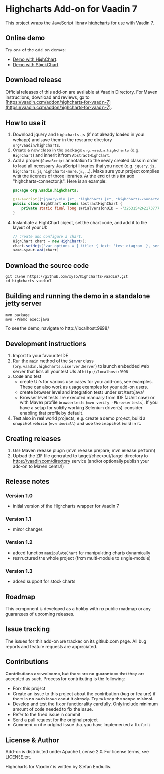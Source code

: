 # Highcharts Add-on for Vaadin 7

This project wraps the JavaScript library [highcharts](http://www.highcharts.com/) for use with Vaadin 7.

## Online demo

Try one of the add-on demos:
* [Demo with HighChart](https://endrullis.de/highcharts-vaadin7/).
* [Demo with StockChart](https://endrullis.de/highcharts-vaadin7/stockchart).

## Download release

Official releases of this add-on are available at Vaadin Directory.
For Maven instructions, download and reviews, go to [https://vaadin.com/addon/highcharts-for-vaadin-7](https://vaadin.com/addon/highcharts-for-vaadin-7).

## How to use it

1. Download jquery and `highcharts.js` (if not already loaded in your webapp) and save them in the resource directory `org/vaadin/highcharts`.
2. Create a new class in the package `org.vaadin.highcharts` (e.g. `HighChart`) and inherit it from `AbstractHighChart`.
3. Add a proper `@JavaScript` annotation to the newly created class in order to load all necessary JavaScript libraries that
   you need (e.g. `jquery.js`, `highcharts.js`, `highcharts-more.js`, ...). Make sure your project complies with the licenses of those libraries.
   At the end of this list add "highcharts-connector.js".  Here is an example:
	```java
	package org.vaadin.highcharts;
	
	@JavaScript({"jquery-min.js", "highcharts.js", "highcharts-connector.js"})
	public class HighChart extends AbstractHighChart {
	    private static final long serialVersionUID = -7326315426217377753L;
	}
	```
4. Instantiate a HighChart object, set the chart code, and add it to the layout of your UI:
	```java
	// Create and configure a chart.
	HighChart chart = new HighChart();
	chart.setHcjs("var options = { title: { text: 'test diagram' }, series: [{ name: 's1', data: [1, 3, 2]}] };")
	someLayout.add(chart)
	```

## Download the source code

	git clone https://github.com/xylo/highcharts-vaadin7.git
	cd highcharts-vaadin7

## Building and running the demo in a standalone jetty server

	mvn package
	mvn -Pdemo exec:java

To see the demo, navigate to http://localhost:9998/

## Development instructions 

1. Import to your favourite IDE
2. Run the `main` method of the `Server` class (`org.vaadin.highcharts.uiserver.Server`) to launch embedded web server that lists all your test UIs at `http://localhost:9998`
3. Code and test
   * create UI's for various use cases for your add-ons, see examples. These can also work as usage examples for your add-on users.
   * create browser level and integration tests under src/test/java/
   * Browser level tests are executed manually from IDE (JUnit case) or with Maven profile `browsertests` (`mvn verify -Pbrowsertests`). If you have a setup for solidly working Selenium driver(s), consider enabling that profile by default.
4. Test also in real world projects, e.g. create a demo project, build a snapshot release (`mvn install`) and use the snapshot build in it.

## Creating releases

1. Use Maven release plugin (mvn release:prepare; mvn release:perform)
2. Upload the ZIP file generated to target/checkout/target directory to https://vaadin.com/directory service (and/or optionally publish your add-on to Maven central)

 
## Release notes

### Version 1.0
- initial version of the Highcharts wrapper for Vaadin 7

### Version 1.1
- minor changes

### Version 1.2
- added function `manipulateChart` for manipulating charts dynamically
- restructured the whole project (from multi-module to single-module)

### Version 1.3
- added support for stock charts

## Roadmap

This component is developed as a hobby with no public roadmap or any guarantees of upcoming releases.

## Issue tracking

The issues for this add-on are tracked on its github.com page. All bug reports and feature requests are appreciated. 

## Contributions

Contributions are welcome, but there are no guarantees that they are accepted as such. Process for contributing is the following:
- Fork this project
- Create an issue to this project about the contribution (bug or feature) if there is no such issue about it already. Try to keep the scope minimal.
- Develop and test the fix or functionality carefully. Only include minimum amount of code needed to fix the issue.
- Refer to the fixed issue in commit
- Send a pull request for the original project
- Comment on the original issue that you have implemented a fix for it

## License & Author

Add-on is distributed under Apache License 2.0. For license terms, see LICENSE.txt.

Highcharts for Vaadin7 is written by Stefan Endrullis.

<!--
# Developer Guide

## Getting started

Here is a simple example on how to try out the add-on component:

<...>

For a more comprehensive example, see highcharts-demo/src/main/java/org/vaadin/highcharts/demo/DemoUI.java

## Features

### Feature A

<...>

### Feature B

<...>

### Feature C

<...>

## API

MyComponent JavaDoc is available online at <...>
-->
